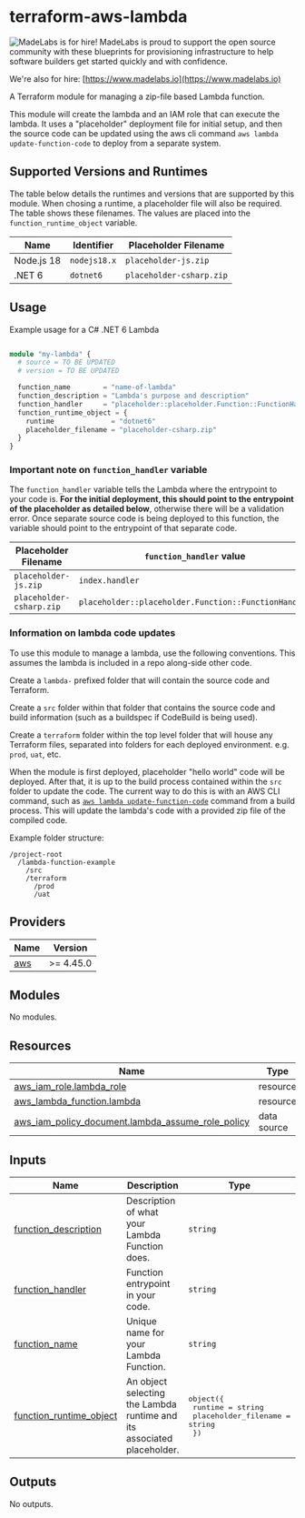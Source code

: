 # terraform-aws-lambda

<!-- BEGIN MadeLabs Header -->
![MadeLabs is for hire!](https://d2xqy67kmqxrk1.cloudfront.net/horizontal_logo_white.png)
MadeLabs is proud to support the open source community with these blueprints for provisioning infrastructure to help software builders get started quickly and with confidence. 

We're also for hire: [https://www.madelabs.io](https://www.madelabs.io)

<!-- END MadeLabs Header -->

A Terraform module for managing a zip-file based Lambda function.

This module will create the lambda and an IAM role that can execute the lambda.  It uses a "placeholder" deployment file for initial setup, and then the source code can be updated using the aws cli command `aws lambda update-function-code` to deploy from a separate system.

## Supported Versions and Runtimes

The table below details the runtimes and versions that are supported by this module.  When chosing a runtime, a placeholder file will also be required.  The table shows these filenames.  The values are placed into the `function_runtime_object` variable.

| Name          | Identifier    | Placeholder Filename      |
| ---           | ---           | ---                       |
| Node.js 18    | `nodejs18.x`  | `placeholder-js.zip`      |
| .NET 6        | `dotnet6`     | `placeholder-csharp.zip`  |

## Usage

Example usage for a C# .NET 6 Lambda

```terraform

module "my-lambda" {
  # source = TO BE UPDATED
  # version = TO BE UPDATED

  function_name        = "name-of-lambda"
  function_description = "Lambda's purpose and description"
  function_handler     = "placeholder::placeholder.Function::FunctionHandler"
  function_runtime_object = {
    runtime              = "dotnet6"
    placeholder_filename = "placeholder-csharp.zip"
  }
}
```

### Important note on `function_handler` variable

The `function_handler` variable tells the Lambda where the entrypoint to your code is.  **For the initial deployment, this should point to the entrypoint of the placeholder as detailed below**, otherwise there will be a validation error.  Once separate source code is being deployed to this function, the variable should point to the entrypoint of that separate code.

| Placeholder Filename      | `function_handler` value                              |
| ---                       | ---                                                   |
| `placeholder-js.zip`      | `index.handler`                                       |
| `placeholder-csharp.zip`  | `placeholder::placeholder.Function::FunctionHandler`  |


### Information on lambda code updates

To use this module to manage a lambda, use the following conventions.  This assumes the lambda is included in a repo along-side other code.

Create a `lambda-` prefixed folder that will contain the source code and Terraform.

Create a `src` folder within that folder that contains the source code and build information (such as a buildspec if CodeBuild is being used).

Create a `terraform` folder within the top level folder that will house any Terraform files, separated into folders for each deployed environment.  e.g. `prod`, `uat`, etc.

When the module is first deployed, placeholder "hello world" code will be deployed.  After that, it is up to the build process contained within the `src` folder to update the code.  The current way to do this is with an AWS CLI command, such as [`aws lambda update-function-code`](https://docs.aws.amazon.com/cli/latest/reference/lambda/update-function-code.html) command from a build process.  This will update the lambda's code with a provided zip file of the compiled code.

Example folder structure:

```plaintext
/project-root
  /lambda-function-example
    /src
    /terraform
      /prod
      /uat
```

<!-- BEGIN_TF_DOCS -->
## Providers

| Name | Version |
|------|---------|
| <a name="provider_aws"></a> [aws](#provider\_aws) | >= 4.45.0 |

## Modules

No modules.

## Resources

| Name | Type |
|------|------|
| [aws_iam_role.lambda_role](https://registry.terraform.io/providers/hashicorp/aws/latest/docs/resources/iam_role) | resource |
| [aws_lambda_function.lambda](https://registry.terraform.io/providers/hashicorp/aws/latest/docs/resources/lambda_function) | resource |
| [aws_iam_policy_document.lambda_assume_role_policy](https://registry.terraform.io/providers/hashicorp/aws/latest/docs/data-sources/iam_policy_document) | data source |

## Inputs

| Name | Description | Type | Default | Required |
|------|-------------|------|---------|:--------:|
| <a name="input_function_description"></a> [function\_description](#input\_function\_description) | Description of what your Lambda Function does. | `string` | n/a | yes |
| <a name="input_function_handler"></a> [function\_handler](#input\_function\_handler) | Function entrypoint in your code. | `string` | n/a | yes |
| <a name="input_function_name"></a> [function\_name](#input\_function\_name) | Unique name for your Lambda Function. | `string` | n/a | yes |
| <a name="input_function_runtime_object"></a> [function\_runtime\_object](#input\_function\_runtime\_object) | An object selecting the Lambda runtime and its associated placeholder. | <pre>object({<br>    runtime              = string<br>    placeholder_filename = string<br>  })</pre> | n/a | yes |

## Outputs

No outputs.
<!-- END_TF_DOCS -->